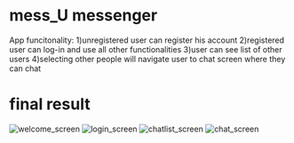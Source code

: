 
# mess_U messenger
App funcitonality:
1)unregistered user can register his account
2)registered user can log-in and use all other functionalities
3)user can see list of other users
4)selecting other people will navigate user to chat screen where they can chat

# final result
![welcome_screen](https://sun1.beeline-kz.userapi.com/y1rRGP5wAAJMMiiV22RVkPQcr4LZkLHYwTgIkA/2ATzpHHYQcE.jpg)
![login_screen](https://sun1.beeline-kz.userapi.com/X7e_iLnpQrE3_xXmF-vcXHXRz1GgR5iiy01qOA/TazY2S3JlSc.jpg)
![chatlist_screen](https://sun2.beeline-kz.userapi.com/cNQr8K_gI9ChwI5VcgAhJSLaYYiFYQkoRW220w/QY7qqHczIvo.jpg)
![chat_screen](https://sun1.beeline-kz.userapi.com/fy5fMxlQxZAvRuWTsHd3k3I5XrtUVfLALUvVyw/BBz2Y0UlJFY.jpg)

